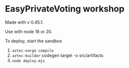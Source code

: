 # EasyPrivateVoting workshop

Made with v 0.45.1.

Use with node 18 or 20.

To deploy, start the sandbox

1. `aztec-nargo compile`
2. `aztec-builder` codegen target -o src/artifacts
3. `node deploy.mjs`
